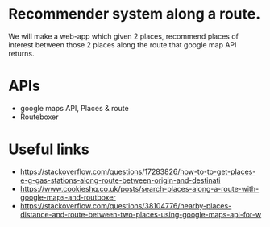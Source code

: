 # Recommender system along a route.
We will make a web-app which given 2 places, recommend places of interest between those 2 places along the route that google map API returns.

# APIs
* google maps API, Places & route
* Routeboxer

# Useful links
* https://stackoverflow.com/questions/17283826/how-to-to-get-places-e-g-gas-stations-along-route-between-origin-and-destinati
* https://www.cookieshq.co.uk/posts/search-places-along-a-route-with-google-maps-and-routboxer
* https://stackoverflow.com/questions/38104776/nearby-places-distance-and-route-between-two-places-using-google-maps-api-for-w
